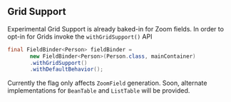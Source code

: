 ## Grid Support

Experimental Grid Support is already baked-in for Zoom fields. In order to opt-in for Grids invoke the `withGridSupport()` API

```java
final FieldBinder<Person> fieldBinder = 
       new FieldBinder<Person>(Person.class, mainContainer)
       .withGridSupport()
       .withDefaultBehavior();
```

Currently the flag only affects `ZoomField` generation. Soon, alternate implementations for `BeanTable` and `ListTable` will be provided. 